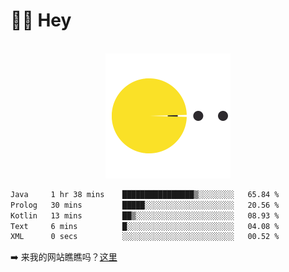 
# 👋🏻 Hey
<div align="center">
	<br>
	<img src="https://raw.githubusercontent.com/Aniket965/Aniket965/master/pacman.svg?sanitize=true" width="200" height="200">
	<br>
</div>

<!--START_SECTION:waka-->

```txt
Java     1 hr 38 mins    ████████████████▒░░░░░░░░   65.84 %
Prolog   30 mins         █████░░░░░░░░░░░░░░░░░░░░   20.56 %
Kotlin   13 mins         ██▒░░░░░░░░░░░░░░░░░░░░░░   08.93 %
Text     6 mins          █░░░░░░░░░░░░░░░░░░░░░░░░   04.08 %
XML      0 secs          ░░░░░░░░░░░░░░░░░░░░░░░░░   00.52 %
```

<!--END_SECTION:waka-->

 ➡️  来我的网站瞧瞧吗？[这里](https://www.shaolongfei.com)

